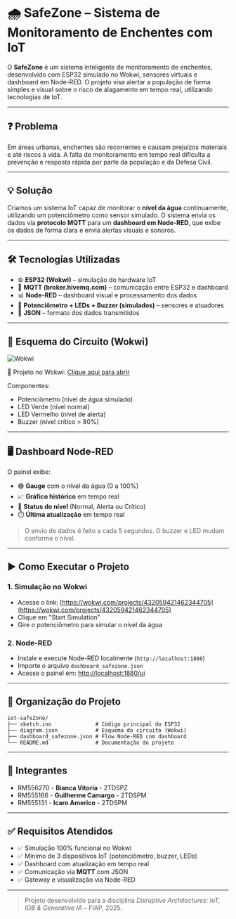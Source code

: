 # 🌧️ SafeZone – Sistema de Monitoramento de Enchentes com IoT

O **SafeZone** é um sistema inteligente de monitoramento de enchentes, desenvolvido com ESP32 simulado no Wokwi, sensores virtuais e dashboard em Node-RED. O projeto visa alertar a população de forma simples e visual sobre o risco de alagamento em tempo real, utilizando tecnologias de IoT.

---

## ❓ Problema

Em áreas urbanas, enchentes são recorrentes e causam prejuízos materiais e até riscos à vida. A falta de monitoramento em tempo real dificulta a prevenção e resposta rápida por parte da população e da Defesa Civil.

---

## 💡 Solução

Criamos um sistema IoT capaz de monitorar o **nível da água** continuamente, utilizando um potenciômetro como sensor simulado. O sistema envia os dados via **protocolo MQTT** para um **dashboard em Node-RED**, que exibe os dados de forma clara e envia alertas visuais e sonoros.

---

## 🛠️ Tecnologias Utilizadas

- ⚙️ **ESP32 (Wokwi)** – simulação do hardware IoT
- 📶 **MQTT (broker.hivemq.com)** – comunicação entre ESP32 e dashboard
- 📊 **Node-RED** – dashboard visual e processamento dos dados
- 🧪 **Potenciômetro + LEDs + Buzzer (simulados)** – sensores e atuadores
- 🔌 **JSON** – formato dos dados transmitidos

---

## 📐 Esquema do Circuito (Wokwi)

![Wokwi](https://wokwi.com/assets/logo/logo-only-light.png)

🔗 Projeto no Wokwi: [Clique aqui para abrir](https://wokwi.com/projects/432059421462344705)

Componentes:
- Potenciômetro (nível de água simulado)
- LED Verde (nível normal)
- LED Vermelho (nível de alerta)
- Buzzer (nível crítico > 80%)

---

## 🖥️ Dashboard Node-RED

O painel exibe:

- 🟢 **Gauge** com o nível da água (0 a 100%)
- 📈 **Gráfico histórico** em tempo real
- 🔴 **Status do nível** (Normal, Alerta ou Crítico)
- ⏱️ **Última atualização** em tempo real

> O envio de dados é feito a cada 5 segundos. O buzzer e LED mudam conforme o nível.

---

## ▶️ Como Executar o Projeto

### 1. Simulação no Wokwi
- Acesse o link: [https://wokwi.com/projects/432059421462344705](https://wokwi.com/projects/432059421462344705)
- Clique em "Start Simulation"
- Gire o potenciômetro para simular o nível da água

### 2. Node-RED
- Instale e execute Node-RED localmente (`http://localhost:1880`)
- Importe o arquivo `dashboard_safezone.json`
- Acesse o painel em: [http://localhost:1880/ui](http://localhost:1880/ui)

---

## 📁 Organização do Projeto

```plaintext
iot-safeZone/
├── sketch.ino              # Código principal do ESP32
├── diagram.json            # Esquema do circuito (Wokwi)
├── dashboard_safezone.json # Flow Node-RED com dashboard
└── README.md               # Documentação do projeto
```


---

## 👥 Integrantes

- RM556270 - **Bianca Vitoria** - 2TDSPZ  
- RM555166 - **Guilherme Camargo** - 2TDSPM  
- RM555131 - **Icaro Americo** - 2TDSPM

---

## ✅ Requisitos Atendidos

- ✅ Simulação 100% funcional no Wokwi
- ✅ Mínimo de 3 dispositivos IoT (potenciômetro, buzzer, LEDs)
- ✅ Dashboard com atualização em tempo real
- ✅ Comunicação via **MQTT** com JSON
- ✅ Gateway e visualização via Node-RED

---

> Projeto desenvolvido para a disciplina *Disruptive Architectures: IoT, IOB & Generative IA* – FIAP, 2025.

